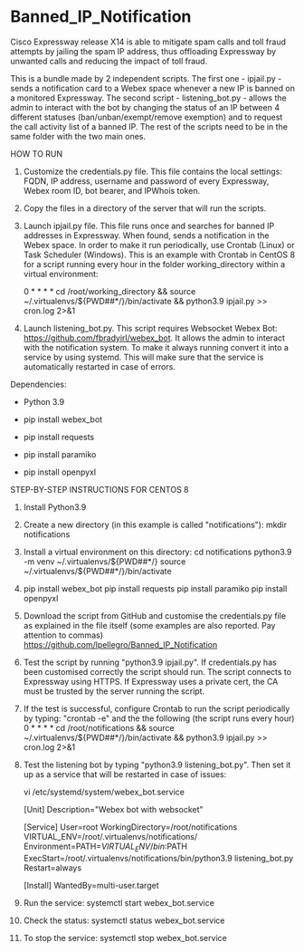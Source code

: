 # Banned_IP_Notification

Cisco Expressway release X14 is able to mitigate spam calls and toll fraud attempts by jailing the spam IP address, thus offloading Expressway by unwanted calls and reducing the impact of toll fraud. 

This is a bundle made by 2 independent scripts. The first one - ipjail.py - sends a notification card to a Webex space whenever a new IP is banned on a monitored Expressway. 
The second script - listening_bot.py - allows the admin to interact with the bot by changing the status of an IP between 4 different statuses (ban/unban/exempt/remove exemption) and to request the call activity list of a banned IP.
The rest of the scripts need to be in the same folder with the two main ones.

HOW TO RUN

1. Customize the credentials.py file. This file contains the local settings: FQDN, IP address, username and password of every Expressway, Webex room ID, bot bearer, and IPWhois token.
2. Copy the files in a directory of the server that will run the scripts.
3. Launch ipjail.py file. This file runs once and searches for banned IP addresses in Expressway. When found, sends a notification in the Webex space. In order to make it run periodically, use Crontab (Linux) or Task Scheduler (Windows). This is an example with Crontab in CentOS 8 for a script running every hour in the folder working_directory within a virtual environment: 

    0 * * * * cd /root/working_directory && source ~/.virtualenvs/${PWD##*/}/bin/activate && python3.9 ipjail.py >> cron.log 2>&1
    
4. Launch listening_bot.py. This script requires Websocket Webex Bot: https://github.com/fbradyirl/webex_bot. It allows the admin to interact with the notification system. To make it always running convert it into a service by using systemd. This will make sure that the service is automatically restarted in case of errors.

Dependencies:

- Python 3.9

- pip install webex_bot
- pip install requests
- pip install paramiko
- pip install openpyxl

STEP-BY-STEP INSTRUCTIONS FOR CENTOS 8
1. Install Python3.9 
3. Create a new directory (in this example is called "notifications"): mkdir notifications
4. Install a virtual environment on this directory:
   cd notifications
   python3.9 -m venv ~/.virtualenvs/${PWD##*/}
   source ~/.virtualenvs/${PWD##*/}/bin/activate
4. pip install webex_bot
   pip install requests
   pip install paramiko
   pip install openpyxl
   
5. Download the script from GitHub and customise the credentials.py file as explained in the file itself (some examples are also reported. Pay attention to commas)
   https://github.com/lpellegro/Banned_IP_Notification
6. Test the script by running "python3.9 ipjail.py". If credentials.py has been customised correctly the script should run. The script connects to Expressway using HTTPS. If Expressway uses a private cert, the CA must be trusted by the server running the script.
7. If the test is successful, configure Crontab to run the script periodically by typing: "crontab -e" and the the following (the script runs every hour)
   0 * * * * cd  /root/notifications && source ~/.virtualenvs/${PWD##*/}/bin/activate && python3.9 ipjail.py  >> cron.log 2>&1
8. Test the listening bot by typing "python3.9 listening_bot.py". Then set it up as a service that will be restarted in case of issues:
   
   vi /etc/systemd/system/webex_bot.service


   [Unit]
   Description="Webex bot with websocket"

   [Service]
   User=root
   WorkingDirectory=/root/notifications
   VIRTUAL_ENV=/root/.virtualenvs/notifications/
   Environment=PATH=$VIRTUAL_ENV/bin:$PATH
   ExecStart=/root/.virtualenvs/notifications/bin/python3.9 listening_bot.py
   Restart=always

   [Install]
   WantedBy=multi-user.target

9. Run the service: systemctl start webex_bot.service
10. Check the status: systemctl status webex_bot.service
11. To stop the service: systemctl stop webex_bot.service

